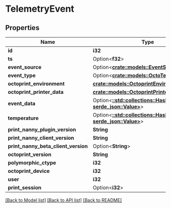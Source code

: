 # TelemetryEvent

## Properties

Name | Type | Description | Notes
------------ | ------------- | ------------- | -------------
**id** | **i32** |  | [readonly]
**ts** | Option<**f32**> |  | [optional]
**event_source** | Option<[**crate::models::EventSourceEnum**](EventSourceEnum.md)> |  | [optional]
**event_type** | Option<[**crate::models::OctoTelemetryEvent**](OctoTelemetryEvent.md)> |  | [optional]
**octoprint_environment** | [**crate::models::OctoprintEnvironment**](OctoprintEnvironment.md) |  | 
**octoprint_printer_data** | [**crate::models::OctoprintPrinterData**](OctoprintPrinterData.md) |  | 
**event_data** | Option<[**::std::collections::HashMap<String, serde_json::Value>**](serde_json::Value.md)> |  | [optional]
**temperature** | Option<[**::std::collections::HashMap<String, serde_json::Value>**](serde_json::Value.md)> |  | [optional]
**print_nanny_plugin_version** | **String** |  | 
**print_nanny_client_version** | **String** |  | 
**print_nanny_beta_client_version** | Option<**String**> |  | [optional]
**octoprint_version** | **String** |  | 
**polymorphic_ctype** | **i32** |  | [readonly]
**octoprint_device** | **i32** |  | 
**user** | **i32** |  | [readonly]
**print_session** | Option<**i32**> |  | [optional]

[[Back to Model list]](../README.md#documentation-for-models) [[Back to API list]](../README.md#documentation-for-api-endpoints) [[Back to README]](../README.md)



